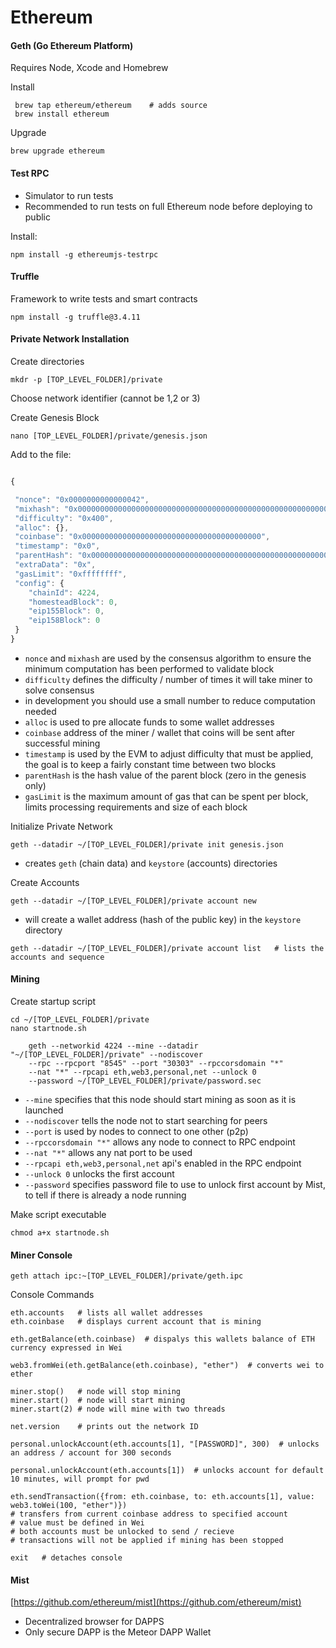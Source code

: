 Ethereum
====


#### Geth (Go Ethereum Platform)

Requires Node, Xcode and Homebrew

Install

     brew tap ethereum/ethereum    # adds source
     brew install ethereum

Upgrade

    brew upgrade ethereum


#### Test RPC

* Simulator to run tests
* Recommended to run tests on full Ethereum node before deploying to public

Install:

    npm install -g ethereumjs-testrpc


#### Truffle

Framework to write tests and smart contracts

    npm install -g truffle@3.4.11



#### Private Network Installation

Create directories

    mkdr -p [TOP_LEVEL_FOLDER]/private

Choose network identifier (cannot be 1,2 or 3)

Create Genesis Block

    nano [TOP_LEVEL_FOLDER]/private/genesis.json

Add to the file:

``` js

{

 "nonce": "0x0000000000000042",
 "mixhash": "0x0000000000000000000000000000000000000000000000000000000000000000",
 "difficulty": "0x400",
 "alloc": {},
 "coinbase": "0x0000000000000000000000000000000000000000",
 "timestamp": "0x0",
 "parentHash": "0x0000000000000000000000000000000000000000000000000000000000000000",
 "extraData": "0x",
 "gasLimit": "0xffffffff",
 "config": {
    "chainId": 4224,
    "homesteadBlock": 0,
    "eip155Block": 0,
    "eip158Block": 0
 }
}

```

* `nonce` and `mixhash` are used by the consensus algorithm to ensure the minimum computation has been performed to validate block
* `difficulty` defines the difficulty / number of times it will take miner to solve consensus
* in development you should use a small number to reduce computation needed
* `alloc` is used to pre allocate funds to some wallet addresses
* `coinbase` address of the miner / wallet that coins will be sent after successful mining
* `timestamp` is used by the EVM to adjust difficulty that must be applied, the goal is to keep a fairly constant time between two blocks
* `parentHash` is the hash value of the parent block (zero in the genesis only)
* `gasLimit` is the maximum amount of gas that can be spent per block, limits processing requirements and size of each block

Initialize Private Network



    geth --datadir ~/[TOP_LEVEL_FOLDER]/private init genesis.json

* creates `geth` (chain data) and `keystore` (accounts) directories

Create Accounts

    geth --datadir ~/[TOP_LEVEL_FOLDER]/private account new

* will create a wallet address (hash of the public key) in the `keystore` directory
<!-- -->

    geth --datadir ~/[TOP_LEVEL_FOLDER]/private account list   # lists the accounts and sequence
    

#### Mining

Create startup script

    cd ~/[TOP_LEVEL_FOLDER]/private
    nano startnode.sh

```
    geth --networkid 4224 --mine --datadir "~/[TOP_LEVEL_FOLDER]/private" --nodiscover 
    --rpc --rpcport "8545" --port "30303" --rpccorsdomain "*"
    --nat "*" --rpcapi eth,web3,personal,net --unlock 0 
    --password ~/[TOP_LEVEL_FOLDER]/private/password.sec
```

* `--mine` specifies that this node should start mining as soon as it is launched
* `--nodiscover` tells the node not to start searching for peers
* `--port` is used by nodes to connect to one other (p2p)
* `--rpccorsdomain "*"` allows any node to connect to RPC endpoint
* `--nat "*"` allows any nat port to be used
* `--rpcapi eth,web3,personal,net` api's enabled in the RPC endpoint
* `--unlock 0` unlocks the first account
* `--password` specifies password file to use to unlock first account
by Mist, to tell if there is already a node running

Make script executable

    chmod a+x startnode.sh


#### Miner Console

    geth attach ipc:~[TOP_LEVEL_FOLDER]/private/geth.ipc

Console Commands

    eth.accounts   # lists all wallet addresses
    eth.coinbase   # displays current account that is mining
    
    eth.getBalance(eth.coinbase)  # dispalys this wallets balance of ETH currency expressed in Wei

    web3.fromWei(eth.getBalance(eth.coinbase), "ether")  # converts wei to ether

    miner.stop()   # node will stop mining
    miner.start()  # node will start mining
    miner.start(2) # node will mine with two threads

    net.version    # prints out the network ID

    personal.unlockAccount(eth.accounts[1], "[PASSWORD]", 300)  # unlocks an address / account for 300 seconds

    personal.unlockAccount(eth.accounts[1])  # unlocks account for default 10 minutes, will prompt for pwd

    eth.sendTransaction({from: eth.coinbase, to: eth.accounts[1], value: web3.toWei(100, "ether")})
    # transfers from current coinbase address to specified account
    # value must be defined in Wei
    # both accounts must be unlocked to send / recieve 
    # transactions will not be applied if mining has been stopped

    exit   # detaches console


#### Mist

[https://github.com/ethereum/mist](https://github.com/ethereum/mist)

* Decentralized browser for DAPPS
* Only secure DAPP is the Meteor DAPP Wallet


